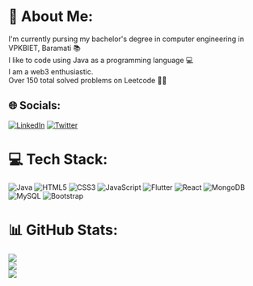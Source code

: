 # 💫 About Me:
I'm currently pursing my bachelor's degree in computer engineering in VPKBIET, Baramati 📚<br>I like to code using Java as a programming language 💻<br>I am a web3 enthusiastic.<br>Over 150 total solved problems on Leetcode 🧑‍💻


## 🌐 Socials:
[![LinkedIn](https://img.shields.io/badge/LinkedIn-%230077B5.svg?logo=linkedin&logoColor=white)](https://linkedin.com/in/udaysingh-pawar) [![Twitter](https://img.shields.io/badge/Twitter-%231DA1F2.svg?logo=Twitter&logoColor=white)](https://twitter.com/@uday_Pawar22) 

# 💻 Tech Stack:
![Java](https://img.shields.io/badge/java-%23ED8B00.svg?style=flat&logo=java&logoColor=white) ![HTML5](https://img.shields.io/badge/html5-%23E34F26.svg?style=flat&logo=html5&logoColor=white) ![CSS3](https://img.shields.io/badge/css3-%231572B6.svg?style=flat&logo=css3&logoColor=white) ![JavaScript](https://img.shields.io/badge/javascript-%23323330.svg?style=flat&logo=javascript&logoColor=%23F7DF1E) ![Flutter](https://img.shields.io/badge/Flutter-%2302569B.svg?style=flat&logo=Flutter&logoColor=white) ![React](https://img.shields.io/badge/react-%2320232a.svg?style=flat&logo=react&logoColor=%2361DAFB) ![MongoDB](https://img.shields.io/badge/MongoDB-%234ea94b.svg?style=flat&logo=mongodb&logoColor=white) ![MySQL](https://img.shields.io/badge/mysql-%2300f.svg?style=flat&logo=mysql&logoColor=white) ![Bootstrap](https://img.shields.io/badge/bootstrap-%23563D7C.svg?style=flat&logo=bootstrap&logoColor=white)
# 📊 GitHub Stats:
![](https://github-readme-stats.vercel.app/api?username=udaypawar22&theme=dark&hide_border=true&include_all_commits=true&count_private=false)<br/>
![](https://github-readme-streak-stats.herokuapp.com/?user=udaypawar22&theme=dark&hide_border=true)<br/>
![](https://github-readme-stats.vercel.app/api/top-langs/?username=udaypawar22&theme=dark&hide_border=true&include_all_commits=true&count_private=false&layout=compact)

<!-- Proudly created with GPRM ( https://gprm.itsvg.in ) -->
